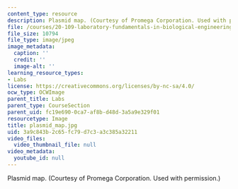 ```yaml
---
content_type: resource
description: Plasmid map. (Courtesy of Promega Corporation. Used with permission.)
file: /courses/20-109-laboratory-fundamentals-in-biological-engineering-fall-2007/3a9c843b2c65fc79d7c3a3c385a32211_plasmid_map.jpg
file_size: 10794
file_type: image/jpeg
image_metadata:
  caption: ''
  credit: ''
  image-alt: ''
learning_resource_types:
- Labs
license: https://creativecommons.org/licenses/by-nc-sa/4.0/
ocw_type: OCWImage
parent_title: Labs
parent_type: CourseSection
parent_uid: fc19e690-0ca7-af8b-d48d-3a5a9e329f01
resourcetype: Image
title: plasmid_map.jpg
uid: 3a9c843b-2c65-fc79-d7c3-a3c385a32211
video_files:
  video_thumbnail_file: null
video_metadata:
  youtube_id: null
---
```

Plasmid map. (Courtesy of Promega Corporation. Used with permission.)
